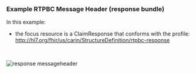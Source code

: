 <h3 id="example-rtpbc-message-header-response-bundle-">Example RTPBC Message Header (response bundle)</h3>
<p>In this example:</p>
<ul>
<li>the focus resource is a ClaimResponse that conforms with the profile:
<a href="http://hl7.org/fhir/us/carin/StructureDefinition/rtpbc-response">http://hl7.org/fhir/us/carin/StructureDefinition/rtpbc-response</a></li>
</ul>
<p><br/></p>
<div><img src="rtpbc-response-message-header-01.png" alt="response messageheader"></div>

